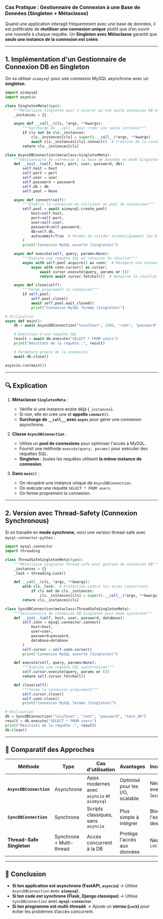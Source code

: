 ### **Cas Pratique : Gestionnaire de Connexion à une Base de Données (Singleton + Métaclasse)**

Quand une application interagit fréquemment avec une base de données, il est préférable de **réutiliser une connexion unique** plutôt que d’en ouvrir une nouvelle à chaque requête. Un **Singleton avec Métaclasse** garantit que **seule une instance de la connexion est créée**.

---

## **1. Implémentation d'un Gestionnaire de Connexion DB en Singleton**
On va utiliser `aiomysql` pour une connexion MySQL asynchrone avec un **singleton**.

```python
import aiomysql
import asyncio

class SingletonMeta(type):
    """Métaclasse Singleton pour s'assurer qu'une seule connexion DB est créée"""
    _instances = {}

    async def __call__(cls, *args, **kwargs):
        """Surcharge de __call__ pour créer une seule instance"""
        if cls not in cls._instances:
            cls._instances[cls] = super().__call__(*args, **kwargs)
            await cls._instances[cls].connect()  # Création de la connexion async
        return cls._instances[cls]

class AsyncDBConnection(metaclass=SingletonMeta):
    """Gestionnaire de connexion à la base de données en mode Singleton"""
    def __init__(self, host, port, user, password, db):
        self.host = host
        self.port = port
        self.user = user
        self.password = password
        self.db = db
        self.pool = None

    async def connect(self):
        """Établit la connexion en utilisant un pool de connexions"""
        self.pool = await aiomysql.create_pool(
            host=self.host,
            port=self.port,
            user=self.user,
            password=self.password,
            db=self.db,
            autocommit=True  # Permet de valider automatiquement les big_transactions
        )
        print("Connexion MySQL ouverte (Singleton)")

    async def execute(self, query, params=None):
        """Exécute une requête SQL et retourne le résultat"""
        async with self.pool.acquire() as conn:  # Récupère une connexion du pool
            async with conn.cursor() as cursor:
                await cursor.execute(query, params or ())
                return await cursor.fetchall()  # Retourne le résultat

    async def close(self):
        """Ferme proprement la connexion"""
        if self.pool:
            self.pool.close()
            await self.pool.wait_closed()
            print("Connexion MySQL fermée (Singleton)")

# Utilisation
async def main():
    db = await AsyncDBConnection("localhost", 3306, "root", "password", "test_db")

    # Exécution d'une requête SQL
    result = await db.execute("SELECT * FROM users")
    print("Résultats de la requête :", result)

    # Fermeture propre de la connexion
    await db.close()

asyncio.run(main())
```

---

## **🔍 Explication**
1. **Métaclasse `SingletonMeta`** :
   - Vérifie si une instance existe déjà (`_instances`).
   - Si non, elle en crée une et **appelle `connect()`**.
   - **Surcharge de `__call__` avec `async`** pour gérer une connexion asynchrone.

2. **Classe `AsyncDBConnection`** :
   - Utilise un **pool de connexions** pour optimiser l'accès à MySQL.
   - Fournit une méthode `execute(query, params)` pour exécuter des requêtes SQL.
   - **Singleton** : toutes les requêtes utilisent **la même instance de connexion**.

3. **Dans `main()`** :
   - On récupère une instance unique de `AsyncDBConnection`.
   - On exécute une requête `SELECT * FROM users`.
   - On ferme proprement la connexion.

---

## **2. Version avec Thread-Safety (Connexion Synchronous)**
Si on travaille en **mode synchrone**, voici une version thread-safe avec `mysql-connector-python` :

```python
import mysql.connector
import threading

class ThreadSafeSingletonMeta(type):
    """Métaclasse Singleton thread-safe pour gestion de connexion DB"""
    _instances = {}
    _lock = threading.Lock()

    def __call__(cls, *args, **kwargs):
        with cls._lock:  # Protection contre les accès concurrents
            if cls not in cls._instances:
                cls._instances[cls] = super().__call__(*args, **kwargs)
        return cls._instances[cls]

class SyncDBConnection(metaclass=ThreadSafeSingletonMeta):
    """Gestionnaire de connexion DB Singleton pour mode synchrone"""
    def __init__(self, host, user, password, database):
        self.conn = mysql.connector.connect(
            host=host,
            user=user,
            password=password,
            database=database
        )
        self.cursor = self.conn.cursor()
        print("Connexion MySQL ouverte (Singleton)")

    def execute(self, query, params=None):
        """Exécute une requête SQL synchronisée"""
        self.cursor.execute(query, params or ())
        return self.cursor.fetchall()

    def close(self):
        """Ferme la connexion proprement"""
        self.cursor.close()
        self.conn.close()
        print("Connexion MySQL fermée (Singleton)")

# Utilisation
db = SyncDBConnection("localhost", "root", "password", "test_db")
result = db.execute("SELECT * FROM users")
print("Résultats de la requête :", result)
db.close()
```

---

## **📌 Comparatif des Approches**
| Méthode | Type | Cas d'utilisation | Avantages | Inconvénients |
|---------|------|------------------|-----------|--------------|
| **`AsyncDBConnection`** | Asynchrone | Apps modernes avec `asyncio` et `aiomysql` | Optimisé pour les I/O, scalable | Nécessite un event loop (`asyncio`) |
| **`SyncDBConnection`** | Synchrone | Scripts classiques, sans `asyncio` | Plus simple à intégrer | Bloque l'exécution des threads |
| **Thread-Safe Singleton** | Synchrone + Multi-thread | Accès concurrent à la DB | Protège l'accès aux données | Nécessite un `Lock` |

---

## **📌 Conclusion**
- **Si ton application est asynchrone (FastAPI, `asyncio`)** → Utilise `AsyncDBConnection` avec **`aiomysql`**.
- **Si ton code est synchrone (Flask, Django classique)** → Utilise `SyncDBConnection` avec **`mysql-connector`**.
- **Si ton programme est multi-threadé** → Ajoute un **verrou (`Lock`)** pour éviter les problèmes d’accès concurrent.